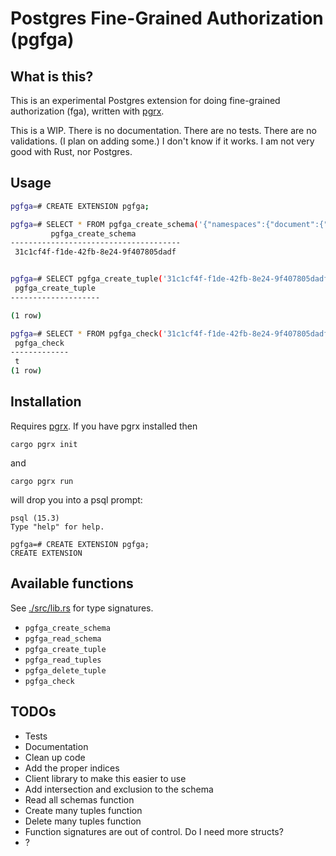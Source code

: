 # Postgres Fine-Grained Authorization (pgfga)

## What is this?

This is an experimental Postgres extension for doing fine-grained authorization
(fga), written with [pgrx](https://github.com/pgcentralfoundation/pgrx).

This is a WIP. There is no documentation. There are no tests. There are no
validations. (I plan on adding some.) I don't know if it works. I am not very
good with Rust, nor Postgres.

## Usage

```bash
pgfga=# CREATE EXTENSION pgfga;

pgfga=# SELECT * FROM pgfga_create_schema('{"namespaces":{"document":{"relations":{"viewer":[{"namespace":"user"}]},"permissions":{"can_view":{"union":[{"computedUserset":"viewer"},{"tupleToUserset":["parent","can_view"]}]}}},"user":{"relations":{},"permissions":{}}}}');
         pgfga_create_schema          
--------------------------------------
 31c1cf4f-f1de-42fb-8e24-9f407805dadf


pgfga=# SELECT pgfga_create_tuple('31c1cf4f-f1de-42fb-8e24-9f407805dadf', 'document', '1', 'viewer', 'user', 'anya', '');
 pgfga_create_tuple 
--------------------

(1 row)

pgfga=# SELECT * FROM pgfga_check('31c1cf4f-f1de-42fb-8e24-9f407805dadf', 'document', '1', 'viewer', 'user', 'anya', '');
 pgfga_check 
-------------
 t
(1 row)
```

## Installation

Requires [pgrx](https://github.com/pgcentralfoundation/pgrx). If you have pgrx
installed then

```
cargo pgrx init
```

and

```
cargo pgrx run
```

will drop you into a psql prompt:

```
psql (15.3)
Type "help" for help.

pgfga=# CREATE EXTENSION pgfga;
CREATE EXTENSION
```

## Available functions

See [./src/lib.rs](./src/lib.rs) for type signatures.

- `pgfga_create_schema`
- `pgfga_read_schema`
- `pgfga_create_tuple`
- `pgfga_read_tuples`
- `pgfga_delete_tuple`
- `pgfga_check`

## TODOs

- Tests
- Documentation
- Clean up code
- Add the proper indices
- Client library to make this easier to use
- Add intersection and exclusion to the schema
- Read all schemas function
- Create many tuples function
- Delete many tuples function
- Function signatures are out of control. Do I need more structs?
- ?
